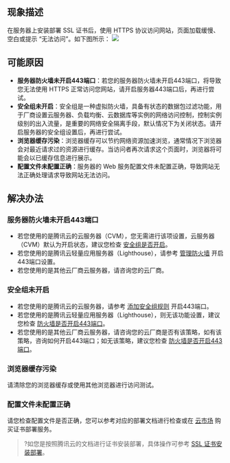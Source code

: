 ## 现象描述
在服务器上安装部署 SSL 证书后，使用 HTTPS 协议访问网站，页面加载缓慢、空白或提示 “无法访问”。如下图所示：
![](https://main.qcloudimg.com/raw/f802647d0253b4fc17083a0c52aa17f7.png)

## 可能原因
- **服务器防火墙未开启443端口**：若您的服务器防火墙未开启443端口，将导致您无法使用 HTTPS 正常访问您网站，请开启服务器443端口后，再进行尝试。
- **安全组未开启**：安全组是一种虚拟防火墙，具备有状态的数据包过滤功能，用于厂商设置云服务器、负载均衡、云数据库等实例的网络访问控制，控制实例级别的出入流量，是重要的网络安全隔离手段，默认情况下为关闭状态。请开启服务器的安全组设置后，再进行尝试。
- **浏览器缓存污染**：浏览器缓存可以节约网络资源加速浏览，通常情况下浏览器会对最近请求过的资源进行缓存。当访问者再次请求这个页面时，浏览器将可能会以已缓存信息进行展示。
- **配置文件未配置正确**：服务器的 Web 服务配置文件未配置正确，导致网站无法正确处理请求导致网站无法访问。

## 解决办法
### 服务器防火墙未开启443端口[](id:openport)
- 若您使用的是腾讯云的云服务器（CVM），您无需进行该项设置，云服务器（CVM）默认为开启状态，建议您检查 [安全组是否开启](#opensecurity)。
- 若您使用的是腾讯云轻量应用服务器（Lighthouse），请参考 [管理防火墙](https://cloud.tencent.com/document/product/1207/44577) 开启443端口设置。
- 若您使用的是其他云厂商云服务器，请咨询您的云厂商。

### 安全组未开启[](id:opensecurity)
- 若您使用的是腾讯云的云服务器，请参考 [添加安全组规则](https://cloud.tencent.com/document/product/213/39740) 开启443端口。
- 若您使用的是腾讯云轻量应用服务器（Lighthouse），则无该功能设置，建议您检查 [防火墙是否开启443端口](#openport)。
- 若您使用的是其他云厂商云服务器，请咨询您的云厂商是否有该策略，如有该策略，咨询如何开启443端口；如无该策略，建议您检查 [防火墙是否开启443端口](#openport)。

### 浏览器缓存污染
请清除您的浏览器缓存或使用其他浏览器进行访问测试。

###  配置文件未配置正确
请您检查配置文件是否正确，您可以参考对应的部署文档进行检查或在 [云市场](https://market.cloud.tencent.com/search/证书部署) 购买证书部署服务。

>?如您是按照腾讯云的文档进行证书安装部署，具体操作可参考 [SSL 证书安装部署](https://cloud.tencent.com/document/product/400/4143)。
